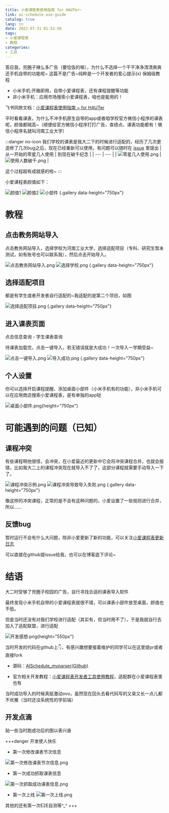 ```yaml
---
title: 小爱课程表使用指南 for HAUTer​~
link: ai-schedule-use-guide
catalog: true
lang: cn
date: 2022-07-31 01:52:56 
tags:
- 小爱课程表
- 教程
categories:
- 工具
---
```

答应我，兜圈子辣么多广告（要恰饭的嘛），为什么不选择一个干干净净清清爽爽还手机自带的功能呢~
这篇不是广告~纯粹是一个开发者的爱心提示(x) 保姆级教程
-   小米手机:开箱即用，自带小爱课程表，还有课程提醒等功能
-   非小米手机：应用市场搜索小爱课程表，咱也是能用的！

飞书同款文档：[小爱课程表使用指南 ~ for HAUTer](https://nf2pjr3e5t.feishu.cn/docx/doxcnBwSqfgWMycjjosHCSU3BVh)

平时看看课表，为什么不冲手机原生自带的app或者咱学校官方微信小程序的课表呢，颜值都贼高~（顺便给官方微信小程序打打广告，查绩点、课表功能都有！微信小程序名就叫河南工业大学）

:::danger no-icon
我们学校的课表是我大二下的时候进行适配的，经历了几次更迭修了几次bug之后，现在已经重新可以使用，有问题可以随时在 [issue](https://github.com/yusixian/AISchedule_myparser/issues) 里提出
| 从一开始的零星几人使用 | 到现在破千纪念 |
| --- | --- |
| ![零星几人使用.png](/img/post/小爱课程表/零星几人使用.png) | ![使用人数破千.png](/img/post/小爱课程表/使用人数破千.png) |

这个过程超有成就感的啦~
:::

小爱课程表颜值如下：

![颜值1](/img/post/小爱课程表/颜值1.png "日常使用")
![颜值2](/img/post/小爱课程表/颜值2.png "小爱提示")
![小部件](/img/post/小爱课程表/小部件.png "桌面小部件")
{.gallery data-height="750px"}

# 教程

## 点击教务网站导入

点击教务网站导入，选择学校为河南工业大学，选择适配项目（专科、研究生暂未测试，如有账号也可以联系我），然后点击开始导入。

![点击教务网站导入.png](/img/post/小爱课程表/点击教务网站导入.png "点击教务网站导入")
![选择学校.png](/img/post/小爱课程表/选择学校.png "选择学校")
{.gallery data-height="750px"}

## 选择适配项目

都是有学生或者开发者自行适配的~我适配的是第二个项目，如图

![选择适配项目.png](/img/post/小爱课程表/选择适配项目.png)
{.gallery data-height="750px"}

## 进入课表页面

点击信息查询 - 学生课表查询

待课表加载完，点击一键导入，若无错误就是大成功！一次导入一学期受益~

![点击一键导入.png](/img/post/小爱课程表/点击一键导入.png "点击一键导入")
![导入成功.png](/img/post/小爱课程表/导入成功.png "导入成功")
{.gallery data-height="750px"}

## 个人设置

你可以选择开启课程提醒、添加桌面小部件（小米手机有的功能），非小米手机可以在应用商店搜索小爱课程表，是有单独的app哒

![桌面小部件.png](/img/post/小爱课程表/桌面小部件.png){height="750px"}

# 可能遇到的问题（已知）

## 课程冲突

有些课程啊他很怪，会冲突，在小爱最近的更新中它会将冲突课程合并，也就会报错，比如我大二上的课程冲突现在就导入不了了，这部分课程就需要手动导入一下了。

![课程冲突示例.png](/img/post/小爱课程表/课程冲突示例.png "课程冲突示例")
![课程冲突导致导入失败.png](/img/post/小爱课程表/课程冲突导致导入失败.png "导入失败")
{.gallery data-height="750px"}

像这样的冲突课程，正常的是不会有这种问题的，小爱设置了一些规则进行合并，所以……

## 反馈bug

暂时运行不会有什么大问题，除非小爱更新了新的功能，可以关注[小爱课程表更新日志](https://open-schedule-prod.ai.xiaomi.com/docs/#/release/)

可以直接在github提issue给我，也可以在博客底下评论~

# 结语

大二时受够了兜圈子校园的广告，自行寻找合适的课表导入软件

最终发现小米手机自带的小爱课程表就很不错，可以课表小部件放至桌面，颜值也不低。

但是当时还没有对我们学校进行适配（其实有，但当时用不了），于是我就自行去加入了适配联盟，进行适配

![开发感想.png](/img/post/小爱课程表/开发感想.png){height="550px"}

当时开发的代码在github上👇，有感兴趣想要接着维护的同学可以在这里提pr或者直接fork

- 源码：[AISchedule_myparser(Github)](https://github.com/yusixian/AISchedule_myparser)

- 官方相关开发教程：[小爱课程表开发者工具使用教程](https://open-schedule-prod.ai.xiaomi.com/docs/#/help/)，适配群在小爱课程表里也有

当时成功导入的时候真挺激动ovo，虽然现在回头去看代码写的又臭又长一点儿都不优雅（当时还没系统性的学前端）

## 开发点滴
贴一些当时跑成功后的图以表兴奋

+++danger 开发使人快乐
- 第一次修改课表节次信息

![第一次修改课表节次信息.png](/img/post/小爱课程表/第一次修改课表节次信息.png)

- 第一次成功抓取课表信息

![第一次抓取成功课表信息.png](/img/post/小爱课程表/第一次抓取成功课表信息.png)

- 第一次上线
![第一次上线.png](/img/post/小爱课程表/第一次上线.png)

其他的还有第一次E2E自测等^_^
+++